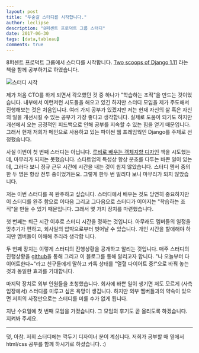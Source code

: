 ```yaml
---
layout: post
title: "두숟갈 스터디를 시작합니다."
author: leclipse
description: "8퍼센트 프로덕트 그룹 스터디"
date: 2017-06-30
tags: [data,tableau]
comments: true
---
```


8퍼센트 프로덕트 그룹에서 스터디를 시작합니다. [Two scoops of Django 1.11](https://www.twoscoopspress.com/products/two-scoops-of-django-1-11) 라는 책을 함께 공부하기로 하였습니다.

![스터디 시작](/images/스터디시작-1.jpg)

제가 처음 CTO를 하게 되면서 각오했던 것 중 하나가 "학습하는 조직"을 만드는 것이었습니다. 내부에서
이런저런 시도들을 해오고 있긴 하지만 스터디 모임을 제가 주도해서 진행해보는 것은 처음입니다.
여러 가지 공부가 있겠지만 저는 현재 자신의 삶 혹은 자신의 일을 개선시킬 수 있는 공부가 가장 좋다고 생각합니다. 실제로 도움이 되기도 하지만 개선에서 오는 긍정적인 피드백으로 인해 공부를 지속할 수 있는 힘을 얻기 때문입니다. 그래서 현재 저희가 메인으로 사용하고 있는 파이썬 웹 프레임웍인 Django를 주제로 선정했습니다.

사실 이번이 첫 번째 스터디는 아닙니다. [루비로 배우는 객체지향 디자인](http://www.kyobobook.co.kr/product/detailViewKor.laf?mallGb=KOR&ejkGb=KOR&barcode=9788966261239) 책을 시도했는데, 마무리가 되지는 못했습니다. 스타트업의 특성상 항상 분초를 다투는 바쁜 일이 있는데, 그러다 보니 정규 근무 시간에 시간을 내는 것이 쉽지 않았습니다. 스터디 멤버 중의 한 두 명은 항상 전투 중이었거든요. 그렇게 한두 번 밀리다 보니 마무리가 되지 않았습니다.

저는 이번 스터디를 꼭 완주하고 싶습니다. 스터디에서 배우는 것도 당연히 중요하지만 이 스터디를 완주 함으로 이다음 그리고 그다음으로 스터디가 이어지는 "학습하는 조직"을 만들 수 있기 때문입니다. 그래서 몇 가지 장치를 마련했습니다.

첫 번째는 퇴근 시간 이후로 스터디 시간을 정하는 것입니다. 아무래도 멤버들의 일정을 맞추기가 편하고,
회사일의 압박으로부터 벗어날 수 있습니다. 개인 시간을 할애해야 하지만 멤버들이 이해해 주리라 생각합
니다.

두 번째 장치는 이렇게 스터디의 진행상황을 공개하고 알리는 것입니다. 매주 스터디의 진행상황을 [github](https://github.com/8percent/tsd/wiki)을 통해 그리고 이 블로그를 통해 알리고자 합니다. "나 오늘부터 다이어트한다~"라고 친구들에게 말하고 카톡 상태를 "열혈 다이어트 중!"으로 바꿔 놓는 것과 동일한 효과를 기대합니다.

마지막 장치로 외부 인원들을 초청했습니다. 회사에 바쁜 일이 생기면 저도 모르게 (사측 입장에서) 스터디를 미루고 싶은 욕망이 생깁니다. 하지만 외부 멤버들과의 약속이 있으면 저희의 사정만으로는 스터디를 미룰 수가 없게 됩니다.

지난 수요일에 첫 번째 모임을 가졌습니다. 그 모임의 후기도 곧 올리도록 하겠습니다. 지켜봐 주세요.

----

덧, 아참. 저희 스터디에는 깍두기 디자이너 분이 계십니다. 저희가 공부할 때 옆에서 html/css 공부를 함께 하시기로 하셨습니다. :)

